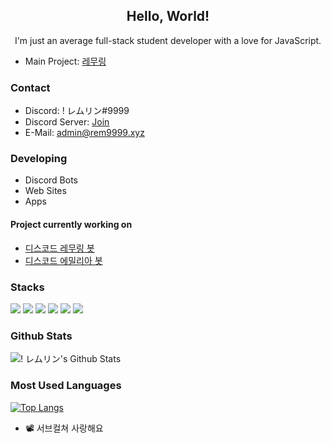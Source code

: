 <h2 align="center">Hello, World!</h2>
<p align="center">I'm just an average full-stack student developer with a love for JavaScript.</p>

- Main Project: [레무링](https://rem9999.xyz)

### Contact

- Discord: ! レムリン#9999  
- Discord Server: [Join](https://rem-guilds.xyz)
- E-Mail: admin@rem9999.xyz  

### Developing

- Discord Bots
- Web Sites
- Apps

#### Project currently working on

- [디스코드 레무링 봇](https://rem9999.xyz)
- [디스코드 에밀리아 봇](https://github.com/Remuring-Orario/Emilia)

### Stacks
  <img src="https://img.shields.io/badge/node.js-6DA55F?style=for-the-badge&logo=node.js&logoColor=white"/> <img src="https://img.shields.io/badge/javascript-%23323330.svg?style=for-the-badge&logo=javascript&logoColor=%23F7DF1E"/> <img src="https://img.shields.io/badge/typescript-%23007ACC.svg?style=for-the-badge&logo=typescript&logoColor=white"/> <img src="https://img.shields.io/badge/c%23-%23239120.svg?style=for-the-badge&logo=c-sharp&logoColor=white"/> <img src="https://img.shields.io/badge/html5-%23E34F26.svg?style=for-the-badge&logo=html5&logoColor=white"/> <img src="https://img.shields.io/badge/css3-%231572B6.svg?style=for-the-badge&logo=css3&logoColor=white"/>

### Github Stats

![! レムリン's Github Stats](https://github-readme-stats.vercel.app/api?username=rem-9999&bg_color=ffa745,fe869f,ef7ac8,a083ed,43aeff&title_color=fff&text_color=fff&show_icons=true&count_private=true)
  
### Most Used Languages

[![Top Langs](https://github-readme-stats.vercel.app/api/top-langs/?username=rem-9999&bg_color=ffa745,fe869f,ef7ac8,a083ed,43aeff&title_color=fff&text_color=fff)](https://github.com/rem-9999/github-readme-stats)

- 📽️ 서브컬쳐 사랑해요
